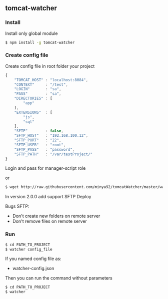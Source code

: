 ## tomcat-watcher

### Install

Install only global module

```bash
$ npm install -g tomcat-watcher
```
### Create config file

Create config file in root folder your project 

```javascript
{
    "TOMCAT_HOST" : "localhost:8084",
    "CONTEXT"     : "/test",
    "LOGIN"       : "sa",
    "PASS"        : "sa",
    "DIRECTORIES" : [
        "app"
    ],
    "EXTENSIONS"  : [
        "js",
        "sql"
    ],
    "SFTP"        : false,
    "SFTP_HOST"   : "192.168.100.12",
    "SFTP_PORT"   : "22",
    "SFTP_USER"   : "root",
    "SFTP_PASS"   : "password",
    "SFTP_PATH"   : "/var/testProject/"
}
```
Login and pass for manager-script role

or

```bash
$ wget http://raw.githubusercontent.com/minya92/tomcatWatcher/master/watcher-config.json
```
In version 2.0.0 add support SFTP Deploy

Bugs SFTP:
 * Don't create new folders on remote server
 * Don't remove files on remote server

### Run

```bash
$ cd PATH_TO_PROJECT
$ watcher config_file
```
If you named config file as:

* watcher-config.json

Then you can run the command without parameters

```bash
$ cd PATH_TO_PROJECT
$ watcher
```
